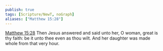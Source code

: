 ```yaml
---
publish: true
tags: [Scripture/NewT, noGraph]
aliases: ["Matthew 15:28"]
---
```

[Matthew 15:28](https://churchofjesuschrist.org/study/scriptures/nt/matt/15?lang=eng&id=p28#p28) Then Jesus answered and said unto her, O woman, great is thy faith: be it unto thee even as thou wilt. And her daughter was made whole from that very hour.
